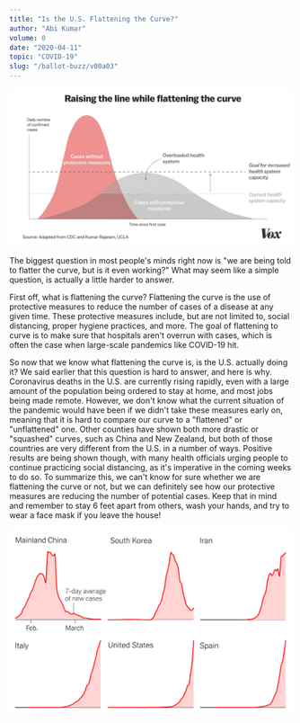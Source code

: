 ```yaml
---
title: "Is the U.S. Flattening the Curve?"
author: "Abi Kumar"
volume: 0
date: "2020-04-11"
topic: "COVID-19"
slug: "/ballot-buzz/v00a03"
---
```


![](./img/v00a03img1.jpg)

The biggest question in most people's minds right now is "we are being told to flatter the curve, but is it even working?" What may seem like a simple question, is actually a little harder to answer. 

First off, what is flattening the curve? Flattening the curve is the use of protective measures to reduce the number of cases of a disease at any given time. These protective measures include, but are not limited to, social distancing, proper hygiene practices, and more. The goal of flattening to curve is to make sure that hospitals aren't overrun with cases, which is often the case when large-scale pandemics like COVID-19 hit. 

So now that we know what flattening the curve is, is the U.S. actually doing it? We said earlier that this question is hard to answer, and here is why. Coronavirus deaths in the U.S. are currently rising rapidly, even with a large amount of the population being ordered to stay at home, and most jobs being made remote. However, we don't know what the current situation of the pandemic would have been if we didn't take these measures early on, meaning that it is hard to compare our curve to a "flattened" or "unflattened" one. Other counties have shown both more drastic or "squashed" curves, such as China and New Zealand, but both of those countries are very different from the U.S. in a number of ways. Positive results are being shown though, with many health officials urging people to continue practicing social distancing, as it's imperative in the coming weeks to do so. To summarize this, we can't know for sure whether we are flattening the curve or not, but we can definitely see how our protective measures are reducing the number of potential cases. Keep that in mind and remember to stay 6 feet apart from others, wash your hands, and try to wear a face mask if you leave the house!

![](./img/v00a03img2.png)